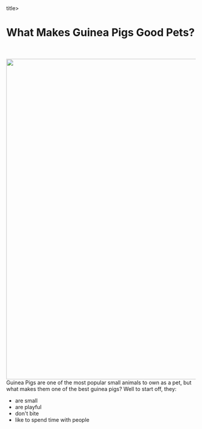 <html>
 <body>
  <title>What Makes Guinea Pigs Good Pets?</title>title>
  <h1>What Makes Guinea Pigs Good Pets?</h1>
  <br><br>
  <img src="https://cdn.pixabay.com/photo/2014/01/11/23/40/guinea-pig-242520_1280.jpg" width="1250" height="851">
  <p1>Guinea Pigs are one of the most popular small animals to own as a pet, but what makes them one of the best guinea pigs? Well to start off, they:  
   <ul>
    <li>are small</li>
    <li>are playful</li>
    <li>don't bite</li>
    <li>like to spend time with people</li>
  </p1>

 </body>
</html>
